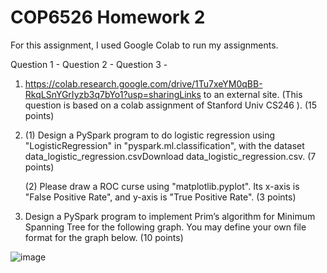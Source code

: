 # COP6526 Homework 2

For this assignment, I used Google Colab to run my assignments. 

Question 1 - 
Question 2 - 
Question 3 - 


1. https://colab.research.google.com/drive/1Tu7xeYM0qBB-RkqLSnYGrIyzb3q7bYo1?usp=sharingLinks to an external site. (This question is based on a colab assignment of Stanford Univ CS246 ). (15 points)

2. (1) Design a PySpark program to do logistic regression using "LogisticRegression" in "pyspark.ml.classification", with the dataset data_logistic_regression.csvDownload data_logistic_regression.csv. (7 points)

     (2) Please draw a ROC curse using "matplotlib.pyplot". Its x-axis is "False Positive Rate", and y-axis is  "True Positive Rate". (3 points)

3. Design a PySpark program to implement Prim’s algorithm for Minimum Spanning Tree for the following graph. You may define your own file format for the graph below.  (10 points)

![image](https://user-images.githubusercontent.com/58046234/200192524-244d1ce9-73a6-47f0-a97f-85efa2a3565f.png)
